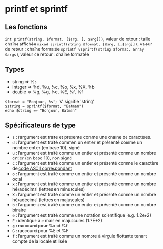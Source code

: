 # printf et sprintf

## Les fonctions

`int printf(string, $format, [$arg, [, $arg]])`, valeur de retour : taille chaîne affichée
`mixed sprintf(string $format, [$arg, [,$arg]])`, valeur de retour : chaîne formatée
`sprintf vsprintf(string $format, array $args)`, valeur de retour : chaîne formatée

## Types

- string => %s
- integer => %d, %u, %c, %o, %x, %X, %b
- double => %g, %g, %e, %E, %f, %f

`$format = "Bonjour, %s";` 's' signifie 'string'  
`$string = sprintf($format, "Batman")`  
`echo $string => "Bonjour, Batman"`  

## Spécificateurs de type

- `s` : l’argument est traité et présenté comme une chaîne de caractères.
- `d` : l’argument est traité commen un entier et présenté comme un nombre entier (en base 10), signé
- `u` : l’argument est traité comme un entier et présenté comme un nombre entier (en base 10), non signé
- `c` : l’argument est traité comme un entier et présenté comme le caractère de [code ASCII correspondant](http://table-ascii.com)
- `o` : l’argument est traité comme un entier et présenté comme un nombre octal
- `x` : l’argument est traité comme un entier et présenté comme un nombre héxadécimal (lettres en minuscules)
- `X` : l’argument est traité comme un entier et présenté comme un nombre héxadécimal (lettres en majuscules)
- `b` : l’argument est traité comme un entier et présenté comme un nombre binaire
- `e` : l’argument est traité comme une notation scientifique (e.g. 1.2e+2)
- `E` : identique à `e` mais en majuscules (1.2E+2)
- `g` : raccourci pour %e et %f
- `G` : raccourci pour %E et %F
- `f` : l’argument est traité comme un nombre à virgule flottante tenant compte de la locale utilisée
